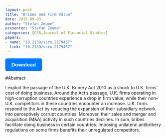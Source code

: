 ```yaml
---
layout: post
title: "Bribes and Firm Value"
date: 2015-09-03
author: "Stefan Zeume"
presenter: "Stefan Zeume"
categories: [CSR,Journal of Financial Studies]
papers:
- name: "10.2139/ssrn.2179437"
  link: "10.2139/ssrn.2179437"
---
```


<p>
  <a href='https://papers.ssrn.com/sol3/papers.cfm?abstract_id=2179437' class='button'>
    Download
  </a>
</p>

<style>
  .button {
    display: inline-block;
    padding: 10px 20px;
    background-color: #007bff;
    color: #fff;
    text-decoration: none;
    border-radius: 5px;
    font-size: 16px;
    font-weight: bold;
  }
</style>

#Abstract
<p>I exploit the passage of the U.K. Bribery Act 2010 as a shock to U.K. firms’ cost of doing business. Around the Act’s passage, U.K. firms operating in high-corruption countries experience a drop in firm value, while their non-U.K. competitors in these countries encounter an increase. U.K. firms respond to the Act by reducing the expansion of their subsidiary network into perceptively corrupt countries. Moreover, their sales and merger and acquisition (M&amp;A) activity in such countries declines. In sum, bribes facilitate doing business in certain countries. Imposing unilateral antibribery regulations on some firms benefits their unregulated competitors.</p>
